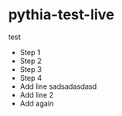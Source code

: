 # pythia-test-live
test
- Step 1
- Step 2
- Step 3
- Step 4
- Add line sadsadasdasd
- Add line 2
- Add again
